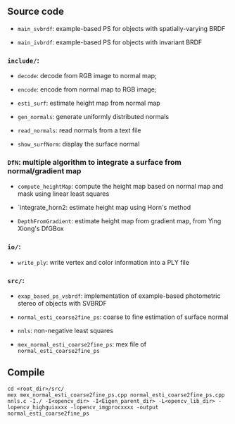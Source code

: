 ## Source code

- `main_svbrdf`: example-based PS for objects with spatially-varying BRDF

- `main_ivbrdf`: example-based PS for objects with invariant BRDF

### `include/`:

- `decode`: decode from RGB image to normal map;

- `encode`: encode from normal map to RGB image;

- `esti_surf`: estimate height map from normal map

- `gen_normals`: generate uniformly distributed normals

- `read_normals`: read normals from a text file

- `show_surfNorm`: display the surface normal

### `DfN`: multiple algorithm to integrate a surface from normal/gradient map

- `compute_heightMap`: compute the height map based on normal map and mask using linear least squares

- `integrate_horn2: estimate height map using Horn's method

- `DepthFromGradient`: estimate height map from gradient map, from Ying Xiong's DfGBox

### `io/`:

- `write_ply`: write vertex and color information into a PLY file

### `src/`:

- `exap_based_ps_vsbrdf`: implementation of example-based photometric stereo of objects with SVBRDF

- `normal_esti_coarse2fine_ps`: coarse to fine estimation of surface normal

- `nnls`: non-negative least squares

- `mex_normal_esti_coarse2fine_ps`: mex file of `normal_esti_coarse2fine_ps`

## Compile
```
cd <root_dir>/src/
mex mex_normal_esti_coarse2fine_ps.cpp normal_esti_coarse2fine_ps.cpp nnls.c -I./ -I<opencv_dir> -I<Eigen_parent_dir> -L<opencv_lib_dir> -lopencv_highguixxxx -lopencv_imgprocxxxx -output normal_esti_coarse2fine_ps
```